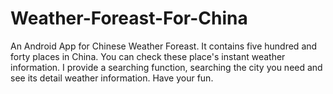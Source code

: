 Weather-Foreast-For-China
=========================

An Android App for Chinese Weather Foreast.
It contains five hundred and forty places in China. You can check these place's instant weather information. I provide a searching function, searching the city you need and see its detail weather information. Have your fun.
